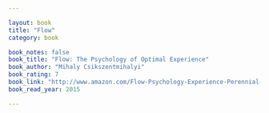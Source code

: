 ```yaml
---

layout: book
title: "Flow"
category: book

book_notes: false
book_title: "Flow: The Psychology of Optimal Experience"
book_author: "Mihaly Csikszentmihalyi"
book_rating: 7
book_link: "http://www.amazon.com/Flow-Psychology-Experience-Perennial-Classics/dp/0061339202/"
book_read_year: 2015

---
```

